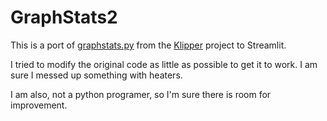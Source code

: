 # GraphStats2

This is a port of [graphstats.py](https://github.com/Klipper3d/klipper/blob/master/scripts/graphstats.py) from the [Klipper](https://github.com/Klipper3d/klipper) project to Streamlit.

I tried to modify the original code as little as possible to get it to work. I am sure I messed up something with heaters.

I am also, not a python programer, so I'm sure there is room for improvement.

